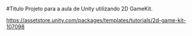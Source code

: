 #Titulo
Projeto para a aula de Unity utilizando 2D GameKit.

https://assetstore.unity.com/packages/templates/tutorials/2d-game-kit-107098
